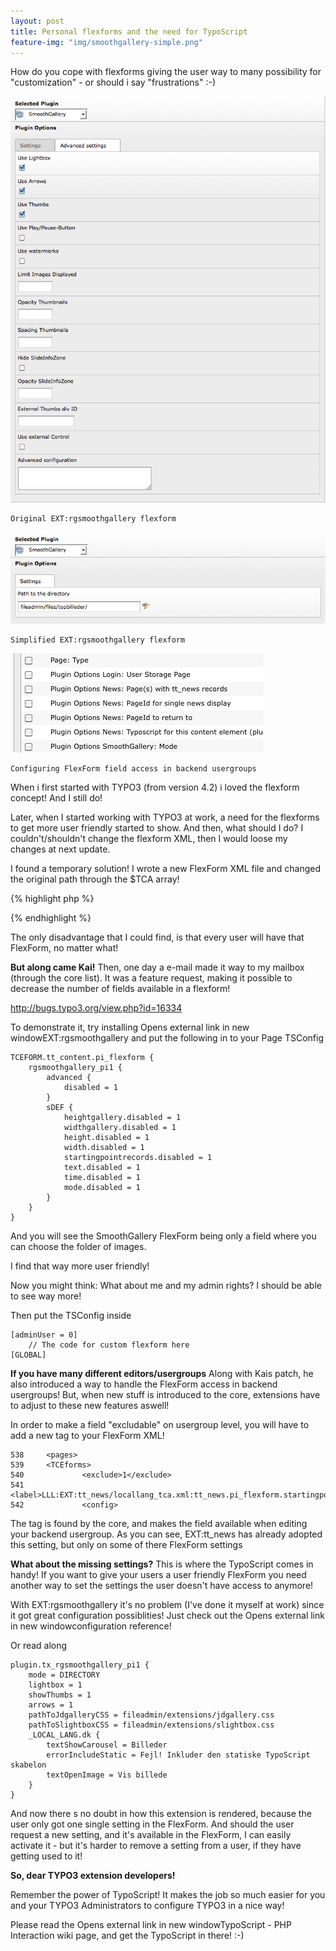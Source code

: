 ```yaml
---
layout: post
title: Personal flexforms and the need for TypoScript
feature-img: "img/smoothgallery-simple.png"
---
```


[smoothgallery-original-flexform]: /img/smoothgallery-tab2.png "Original EXT:rgsmoothgallery flexform"
[smoothgallery-simple]: /img/smoothgallery-simple.png "Simplified EXT:rgsmoothgallery flexform"
[usergroup-flexform-fields]: /img/usergroup-flexform-fields.png "Configuring FlexForm field access in backend usergroups"

How do you cope with flexforms giving the user way to many possibility for "customization" - or should i say "frustrations" :-)

![Original EXT:rgsmoothgallery flexform][smoothgallery-original-flexform]

	Original EXT:rgsmoothgallery flexform

![Simplified EXT:rgsmoothgallery flexform][smoothgallery-simple]

	Simplified EXT:rgsmoothgallery flexform

![Configuring FlexForm field access in backend usergroups][usergroup-flexform-fields]

	Configuring FlexForm field access in backend usergroups

When i first started with TYPO3 (from version 4.2) i loved the flexform concept! And I still do!

Later, when I started working with TYPO3 at work, a need for the flexforms to get more user friendly started to show. And then, what should I do? I couldn't/shouldn't change the flexform XML, then I would loose my changes at next update.

I found a temporary solution! I wrote a new FlexForm XML file and changed the original path through the $TCA array!

 
{% highlight php %}
<?php
	$TCA['tt_content']['columns']['pi_flexform']['config']['ds']['rgsmoothgallery_pi1,list'] = 'FILE:fileadmin/flexforms/rgsmoothgallery/flexform_ds.xml';
?>
{% endhighlight %}

The only disadvantage that I could find, is that every user will have that FlexForm, no matter what!

**But along came Kai!**
Then, one day a e-mail made it way to my mailbox (through the core list). It was a feature request, making it possible to decrease the number of fields available in a flexform!

http://bugs.typo3.org/view.php?id=16334

To demonstrate it, try installing Opens external link in new windowEXT:rgsmoothgallery and put the following in to your Page TSConfig

 

	TCEFORM.tt_content.pi_flexform {
		rgsmoothgallery_pi1 {
			advanced {
				disabled = 1
			}
			sDEF {
				heightgallery.disabled = 1
				widthgallery.disabled = 1
				height.disabled = 1
				width.disabled = 1
				startingpointrecords.disabled = 1
				text.disabled = 1
				time.disabled = 1
				mode.disabled = 1
			}
		}
	}
 

And you will see the SmoothGallery FlexForm being only a field where you can choose the folder of images.

I find that way more user friendly!

Now you might think: What about me and my admin rights? I should be able to see way more!

Then put the TSConfig inside

 

	[adminUser = 0] 
		// The code for custom flexform here 
	[GLOBAL]
 

**If you have many different editors/usergroups**
Along with Kais patch, he also introduced a way to handle the FlexForm access in backend usergroups! But, when new stuff is introduced to the core, extensions have to adjust to these new features aswell!

In order to make a field "excludable" on usergroup level, you will have to add a new tag to your FlexForm XML!

 

	538     <pages>
	539		<TCEforms>
	540             <exclude>1</exclude>
	541             <label>LLL:EXT:tt_news/locallang_tca.xml:tt_news.pi_flexform.startingpoint</label>                                                                                 
	542             <config>
 

The <exclude> tag is found by the core, and makes the field available when editing your backend usergroup. As you can see, EXT:tt_news has already adopted this <exclude> setting, but only on some of there FlexForm settings

**What about the missing settings?**
This is where the TypoScript comes in handy! If you want to give your users a user friendly FlexForm you need another way to set the settings the user doesn't have access to anymore!

With EXT:rgsmoothgallery it's no problem (I've done it myself at work) since it got great configuration possiblities! Just check out the Opens external link in new windowconfiguration reference!

Or read along

 

	plugin.tx_rgsmoothgallery_pi1 {
		mode = DIRECTORY
		lightbox = 1
		showThumbs = 1
		arrows = 1
		pathToJdgalleryCSS = fileadmin/extensions/jdgallery.css
		pathToSlightboxCSS = fileadmin/extensions/slightbox.css
		_LOCAL_LANG.dk {
			textShowCarousel = Billeder
			errorIncludeStatic = Fejl! Inkluder den statiske TypoScript skabelon
			textOpenImage = Vis billede
		}
	}
 

And now there s no doubt in how this extension is rendered, because the user only got one single setting in the FlexForm. And should the user request a new setting, and it's available in the FlexForm, I can easily activate it - but it's harder to remove a setting from a user, if they have getting used to it!

**So, dear TYPO3 extension developers!**

Remember the power of TypoScript! It makes the job so much easier for you and your TYPO3 Administrators to configure TYPO3 in a nice way!

Please read the Opens external link in new windowTypoScript - PHP Interaction wiki page, and get the TypoScript in there! :-)


